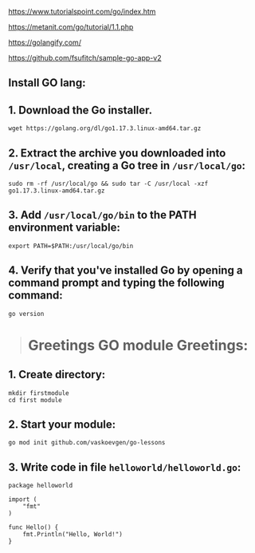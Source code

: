 
https://www.tutorialspoint.com/go/index.htm

https://metanit.com/go/tutorial/1.1.php

https://golangify.com/

https://github.com/fsufitch/sample-go-app-v2

## Install GO lang:

## 1. Download the Go installer.

```
wget https://golang.org/dl/go1.17.3.linux-amd64.tar.gz
```

## 2. Extract the archive you downloaded into `/usr/local`, creating a Go tree in `/usr/local/go`: 


```
sudo rm -rf /usr/local/go && sudo tar -C /usr/local -xzf go1.17.3.linux-amd64.tar.gz
```

## 3. Add `/usr/local/go/bin` to the PATH environment variable:

```
export PATH=$PATH:/usr/local/go/bin
```

## 4. Verify that you've installed Go by opening a command prompt and typing the following command:

```
go version
```

> # Greetings GO module Greetings:

## 1. Create directory:

```
mkdir firstmodule
cd first module
```

## 2. Start your module:

```
go mod init github.com/vaskoevgen/go-lessons
```

## 3. Write code in file `helloworld/helloworld.go`:

```
package helloworld

import (
	"fmt"
)

func Hello() {
    fmt.Println("Hello, World!")
}
```